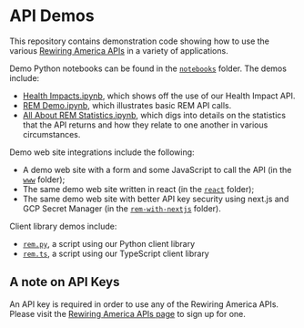 # API Demos

This repository contains demonstration code showing how to use the various
[Rewiring America APIs](https://docs.rewiringamerica.org/introduction)
in a variety of applications.

Demo Python notebooks can be found in the [`notebooks`](./notebooks) folder.
The demos include:

- [Health Impacts.ipynb](./notebooks/Health%20Impacts.ipynb), which shows off the use of our Health Impact API.
- [REM Demo.ipynb](./notebooks/REM%20Demo.ipynb), which illustrates
  basic REM API calls.
- [All About REM
  Statistics.ipynb](./notebooks/All%20About%20REM%20Statistics.ipynb), which
  digs into details on the statistics that the API returns and how they relate to one another in various
  circumstances.

Demo web site integrations include the following:

- A demo web site with a form and some JavaScript to call the API (in
the [`www`](./www) folder);
- The same demo web site written in react (in the [`react`](./react) folder);
- The same demo web site with better API key security using next.js and
  GCP Secret Manager (in the [`rem-with-nextjs`](./rem-with-nextjs) folder).

Client library demos include:

- [`rem.py`](./client-stubs/rem.py), a script using our Python client library
- [`rem.ts`](./client-stubs/rem.ts), a script using our TypeScript client library

## A note on API Keys

An API key is required in order to use any of the Rewiring America APIs.
Please visit the
[Rewiring America APIs page](https://docs.rewiringamerica.org/introduction) to sign up
for one.
